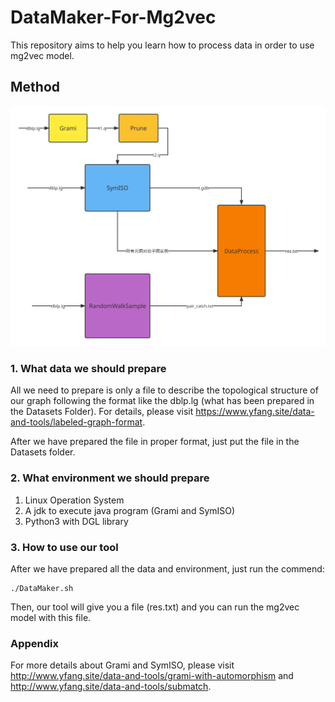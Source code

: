 # DataMaker-For-Mg2vec
This repository aims to help you learn how to process data in order to use mg2vec model.

## Method

![DataMaker](DataMaker.svg)

### 1. What data we should prepare

All we need to prepare is only a file to describe the topological structure of our graph following the format like the dblp.lg (what has been prepared in the Datasets Folder). For details, please visit https://www.yfang.site/data-and-tools/labeled-graph-format.

After we have prepared the file in proper format, just put the file in the Datasets folder.

### 2. What environment we should prepare

1. Linux Operation System
2. A jdk to execute java program (Grami and SymISO)
3. Python3 with DGL library

### 3. How to use our tool

After we have prepared all the data and environment, just run the commend:

```shell
./DataMaker.sh
```

Then, our tool will give you a file (res.txt) and you can run the mg2vec model with this file.

### Appendix

For more details about Grami and SymISO, please visit http://www.yfang.site/data-and-tools/grami-with-automorphism and http://www.yfang.site/data-and-tools/submatch.
